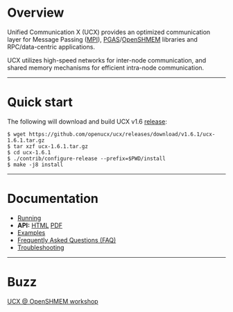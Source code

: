 # Overview

Unified Communication X (UCX) provides an optimized communication
layer for Message Passing ([MPI](https://www.mpi-forum.org/)),
[PGAS](http://www.pgas.org/)/[OpenSHMEM](http://www.openshmem.org/)
libraries and RPC/data-centric applications.

UCX utilizes high-speed networks for inter-node communication, and
shared memory mechanisms for efficient intra-node communication.
  
---

# Quick start

The following will download and build UCX v1.6 [release](download):
```
$ wget https://github.com/openucx/ucx/releases/download/v1.6.1/ucx-1.6.1.tar.gz
$ tar xzf ucx-1.6.1.tar.gz
$ cd ucx-1.6.1
$ ./contrib/configure-release --prefix=$PWD/install
$ make -j8 install
```
  
---

# Documentation

* [Running](running)
* <b>API:</b> [HTML](api/v1.6/html) [PDF](api/v1.6/ucx.pdf)  
* [Examples](https://github.com/openucx/ucx/tree/v1.6.x/test/examples)  
* [Frequently Asked Questions (FAQ)](faq)  
* [Troubleshooting](troubleshoot)

---

# Buzz
   [UCX @ OpenSHMEM workshop](http://www.openucx.org/wp-content/uploads/2015/08/UCX_OpenSHMEM_2015.pdf)
  